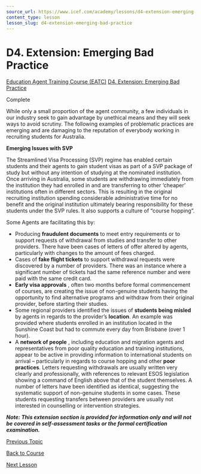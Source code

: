 ```yaml
---
source_url: https://www.icef.com/academy/lessons/d4-extension-emerging-bad-practice/
content_type: lesson
lesson_slug: d4-extension-emerging-bad-practice
---
```


# D4. Extension: Emerging Bad Practice

[Education Agent Training Course (EATC)](https://www.icef.com/academy/courses/education-agent-training-course-eatc/) [D4. Extension: Emerging Bad Practice](https://www.icef.com/academy/lessons/d4-extension-emerging-bad-practice/)

Complete

While only a small proportion of the agent community, a few individuals in our industry seek to gain advantage by unethical means and they will seek ways to avoid scrutiny. The following examples of problematic practices are emerging and are damaging to the reputation of everybody working in recruiting students for Australia.

**Emerging Issues with SVP**

The Streamlined Visa Processing (SVP) regime has enabled certain students and their agents to gain student visas as part of a SVP package of study but without any intention of studying at the nominated institution. Once arriving in Australia, some students are withdrawing immediately from the institution they had enrolled in and are transferring to other ‘cheaper’ institutions often in different sectors. This is resulting in the original recruiting institution spending considerable administrative time for no benefit and the original institution ultimately bearing responsibility for these students under the SVP rules. It also supports a culture of “course hopping”.

Some Agents are facilitating this by:

  * Producing **fraudulent documents** to meet entry requirements or to support requests of withdrawal from studies and transfer to other providers. There have been cases of letters of offer altered by agents, particularly with changes to the amount of fees charged.
  * Cases of **fake flight tickets** to support withdrawal requests were discovered by a number of providers. There was an instance where a significant number of tickets had the same reference number and were paid with the same credit card.
  * **Early visa approvals** , often two months before formal commencement of courses, are creating the issue of non-genuine students having the opportunity to find alternative programs and withdraw from their original provider, before starting their studies.
  * Some regional providers identified the issues of **students being misled** by agents in regards to the provider’s **location**. An example was provided where students enrolled in an institution located in the Sunshine Coast but had to commute every day from Brisbane (over 1 hour). 
  * A **network of people** , including education and migration agents and representatives from poor quality education and training institutions, appear to be active in providing information to international students on arrival – particularly in regards to course hopping and other **poor practices**. Letters requesting withdrawals are usually written very clearly and professionally, with references to relevant ESOS legislation showing a command of English above that of the student themselves. A number of letters have been identified as identical, suggesting the systematic support of non-genuine students in some cases. These students requesting transfers between providers are usually not interested in counselling or intervention strategies.



**_Note: This extension section is provided for information only and will not be covered in self-assessment tasks or the formal certification examination._**

[ Previous Topic ](https://www.icef.com/academy/topic/d3-6-student-management/)

[Back to Course](https://www.icef.com/academy/courses/education-agent-training-course-eatc/)

[ Next Lesson ](https://www.icef.com/academy/lessons/e1-self-assessment-unit-a-australian-qualifications-framework/)
